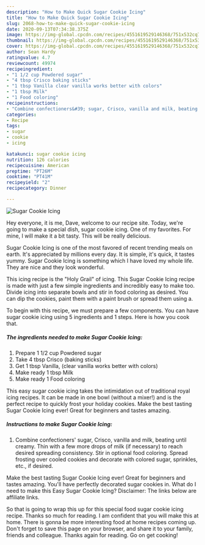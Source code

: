 ```yaml
---
description: "How to Make Quick Sugar Cookie Icing"
title: "How to Make Quick Sugar Cookie Icing"
slug: 2068-how-to-make-quick-sugar-cookie-icing
date: 2020-09-13T07:34:38.375Z
image: https://img-global.cpcdn.com/recipes/4551619529146368/751x532cq70/sugar-cookie-icing-recipe-main-photo.jpg
thumbnail: https://img-global.cpcdn.com/recipes/4551619529146368/751x532cq70/sugar-cookie-icing-recipe-main-photo.jpg
cover: https://img-global.cpcdn.com/recipes/4551619529146368/751x532cq70/sugar-cookie-icing-recipe-main-photo.jpg
author: Sean Hardy
ratingvalue: 4.7
reviewcount: 49974
recipeingredient:
- "1 1/2 cup Powdered sugar"
- "4 tbsp Crisco baking sticks"
- "1 tbsp Vanilla clear vanilla works better with colors"
- "1 tbsp Milk"
- "1 Food coloring"
recipeinstructions:
- "Combine confectioners&#39; sugar, Crisco, vanilla and milk, beating until creamy. Thin with a few more drops of milk (if necessary) to reach desired spreading consistency. Stir in optional food coloring. Spread frosting over cooled cookies and decorate with colored sugar, sprinkles, etc., if desired."
categories:
- Recipe
tags:
- sugar
- cookie
- icing

katakunci: sugar cookie icing 
nutrition: 126 calories
recipecuisine: American
preptime: "PT26M"
cooktime: "PT41M"
recipeyield: "2"
recipecategory: Dinner

---
```



![Sugar Cookie Icing](https://img-global.cpcdn.com/recipes/4551619529146368/751x532cq70/sugar-cookie-icing-recipe-main-photo.jpg)

Hey everyone, it is me, Dave, welcome to our recipe site. Today, we're going to make a special dish, sugar cookie icing. One of my favorites. For mine, I will make it a bit tasty. This will be really delicious.

Sugar Cookie Icing is one of the most favored of recent trending meals on earth. It's appreciated by millions every day. It is simple, it's quick, it tastes yummy. Sugar Cookie Icing is something which I have loved my whole life. They are nice and they look wonderful.

This icing recipe is the &#34;Holy Grail&#34; of icing. This Sugar Cookie Icing recipe is made with just a few simple ingredients and incredibly easy to make too. Divide icing into separate bowls and stir in food coloring as desired. You can dip the cookies, paint them with a paint brush or spread them using a.


To begin with this recipe, we must prepare a few components. You can have sugar cookie icing using 5 ingredients and 1 steps. Here is how you cook that.

<!--inarticleads1-->

##### The ingredients needed to make Sugar Cookie Icing:

1. Prepare 1 1/2 cup Powdered sugar
1. Take 4 tbsp Crisco (baking sticks)
1. Get 1 tbsp Vanilla, (clear vanilla works better with colors)
1. Make ready 1 tbsp Milk
1. Make ready 1 Food coloring


This easy sugar cookie icing takes the intimidation out of traditional royal icing recipes. It can be made in one bowl (without a mixer!) and is the perfect recipe to quickly frost your holiday cookies. Make the best tasting Sugar Cookie Icing ever! Great for beginners and tastes amazing. 

<!--inarticleads2-->

##### Instructions to make Sugar Cookie Icing:

1. Combine confectioners&#39; sugar, Crisco, vanilla and milk, beating until creamy. Thin with a few more drops of milk (if necessary) to reach desired spreading consistency. Stir in optional food coloring. Spread frosting over cooled cookies and decorate with colored sugar, sprinkles, etc., if desired.


Make the best tasting Sugar Cookie Icing ever! Great for beginners and tastes amazing. You&#39;ll have perfectly decorated sugar cookies in. What do I need to make this Easy Sugar Cookie Icing? Disclaimer: The links below are affiliate links. 

So that is going to wrap this up for this special food sugar cookie icing recipe. Thanks so much for reading. I am confident that you will make this at home. There is gonna be more interesting food at home recipes coming up. Don't forget to save this page on your browser, and share it to your family, friends and colleague. Thanks again for reading. Go on get cooking!
